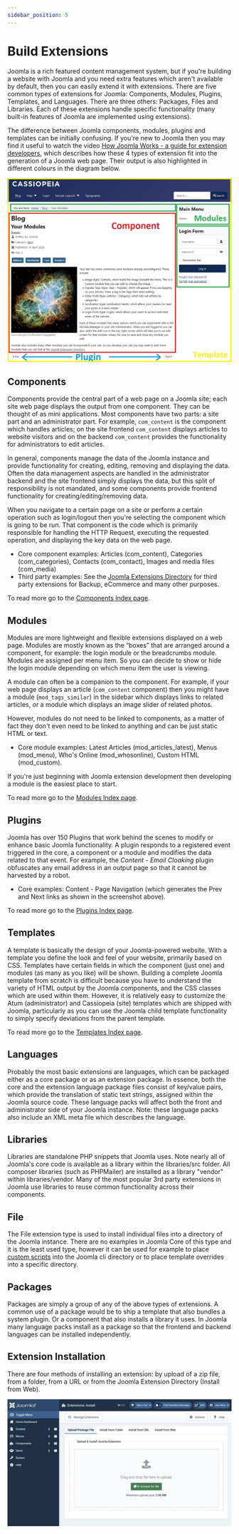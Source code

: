 ```yaml
---
sidebar_position: 5
---
```

Build Extensions
================

Joomla is a rich featured content management system, but if you're building a website with Joomla and you need extra features which aren't available by default, then you can easily extend it with extensions. There are five common types of extensions for Joomla: Components, Modules, Plugins, Templates, and Languages. There are three others: Packages, Files and Libraries. Each of these extensions handle specific functionality (many built-in features of Joomla are implemented using extensions).

The difference between Joomla components, modules, plugins and templates can be initially confusing. If you're new to Joomla then you may find it useful to watch the video [How Joomla Works - a guide for extension developers](https://youtu.be/JKnq47Yhtvs), which describes how these 4 types of extension fit into the generation of a Joomla web page. Their output is also highlighted in different colours in the diagram below.

![Screenshot showing extension types](./_assets/screenshot-extension-types.jpg)

## Components

Components provide the central part of a web page on a Joomla site; each site web page displays the output from one component. They can be thought of as mini applications. Most components have two parts: a site part and an administrator part. For example, `com_content` is the component which handles articles; on the site frontend `com_content` displays articles to website visitors and on the backend `com_content` provides the functionality for administrators to edit articles.

In general, components manage the data of the Joomla instance and provide functionality for creating, editing, removing and displaying the data. Often the data management aspects are handled in the administrator backend and the site frontend simply displays the data, but this split of responsibility is not mandated, and some components provide frontend functionality for creating/editing/removing data.

When you navigate to a certain page on a site or perform a certain operation such as login/logout then you're selecting the component which is going to be run. That component is the code which is primarily responsible for handling the HTTP Request, executing the requested operation, and displaying the key data on the web page.

- Core component examples: Articles (com_content), Categories (com_categories), Contacts (com_contact), Images and media files (com_media)
- Third party examples: See the [Joomla Extensions Directory](https://extensions.joomla.org/) for third party extensions for Backup, eCommerce and many other purposes.

To read more go to the [Components Index page](components).

## Modules

Modules are more lightweight and flexible extensions displayed on a web page. Modules are mostly known as the “boxes” that are arranged around a component, for example: the login module or the breadcrumbs module. Modules are assigned per menu item. So you can decide to show or hide the login module depending on which menu item the user is viewing.

A module can often be a companion to the component. For example, if your web page displays an article (`com_content` component) then you might have a module (`mod_tags_similar`) in the sidebar which displays links to related articles, or a module which displays an image slider of related photos.

However, modules do not need to be linked to components, as a matter of fact they don't even need to be linked to anything and can be just static HTML or text.

- Core module examples: Latest Articles (mod_articles_latest), Menus (mod_menu), Who's Online (mod_whosonline), Custom HTML (mod_custom).

If you're just beginning with Joomla extension development then developing a module is the easiest place to start.

To read more go to the [Modules Index page](modules).

## Plugins

Joomla has over 150 Plugins that work behind the scenes to modify or enhance basic Joomla functionality. A plugin responds to a registered event triggered in the core, a component or a module and modifies the data related to that event. For example, the *Content - Email Cloaking* plugin obfuscates any email address in an output page so that it cannot be harvested by a robot.

- Core examples: Content - Page Navigation (which generates the Prev and Next links as shown in the screenshot above).

To read more go to the [Plugins Index page](plugins).

## Templates

A template is basically the design of your Joomla-powered website. With a template you define the look and feel of your website, primarily based on CSS. Templates have certain fields in which the component (just one) and modules (as many as you like) will be shown. Building a complete Joomla template from scratch is difficult because you have to understand the variety of HTML output by the Joomla components, and the CSS classes which are used within them. However, it is relatively easy to customize the Atum (administrator) and Cassiopeia (site) templates which are shipped with Joomla, particularly as you can use the Joomla child template functionality to simply specify deviations from the parent template.

To read more go to the [Templates Index page](templates).

## Languages

Probably the most basic extensions are languages, which can be packaged either as a core package or as an extension package. In essence, both the core and the extension language package files consist of key/value pairs, which provide the translation of static text strings, assigned within the Joomla source code. These language packs will affect both the front and administrator side of your Joomla instance. Note: these language packs also include an XML meta file which describes the language.

## Libraries

Libraries are standalone PHP snippets that Joomla uses. Note nearly all of Joomla's core code is available as a library within the libraries/src folder. All composer libraries (such as PHPMailer) are installed as a library "vendor" within libraries/vendor. Many of the most popular 3rd party extensions in Joomla use libraries to reuse common functionality across their components.

## File

The File extension type is used to install individual files into a directory of the Joomla instance. There are no examples in Joomla Core of this type and it is the least used type, however it can be used for example to place [custom scripts](./custom-script/index.md) into the Joomla cli directory or to place template overrides into a specific directory.

## Packages

Packages are simply a group of any of the above types of extensions. A common use of a package would be to ship a template that also bundles a system plugin. Or a component that also installs a library it uses. In Joomla many language packs install as a package so that the frontend and backend languages can be installed independently.

## Extension Installation

There are four methods of installing an extension: by upload of a zip file, from a folder, from a URL or from the Joomla Extension Directory (Install from Web).

![Screenshot showing installing an extension](./_assets/screenshot-install-extension.jpg)